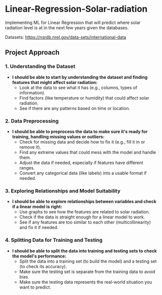# Linear-Regression-Solar-radiation
Implementing ML for Linear Regression that will predict where solar radiation level is at in the next few years given the databases.

Datasets:
https://nsrdb.nrel.gov/data-sets/international-data

## Project Approach

### 1. Understanding the Dataset
- **I should be able to start by understanding the dataset and finding features that might affect solar radiation:**
  - Look at the data to see what it has (e.g., columns, types of information).
  - Find factors (like temperature or humidity) that could affect solar radiation.
  - See if there are any patterns based on time or location.

### 2. Data Preprocessing
- **I should be able to preprocess the data to make sure it's ready for training, handling missing values or outliers:**
  - Check for missing data and decide how to fix it (e.g., fill it in or remove it).
  - Find any extreme values that could mess with the model and handle them.
  - Adjust the data if needed, especially if features have different ranges.
  - Convert any categorical data (like labels) into a usable format if needed.

### 3. Exploring Relationships and Model Suitability
- **I should be able to explore relationships between variables and check if a linear model is right:**
  - Use graphs to see how the features are related to solar radiation.
  - Check if the data is straight enough for a linear model to work.
  - See if any features are too similar to each other (multicollinearity) and fix it if needed.

### 4. Splitting Data for Training and Testing
- **I should be able to split the data into training and testing sets to check the model's performance:**
  - Split the data into a training set (to build the model) and a testing set (to check its accuracy).
  - Make sure the testing set is separate from the training data to avoid bias.
  - Make sure the testing data represents the real-world situation you want to predict.


